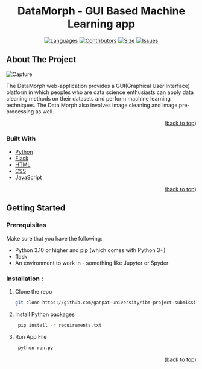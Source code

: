 
<div align="center">
<h1 align="center">DataMorph - GUI Based Machine Learning app</h3>

[![Languages][language-shield]][language-url]
[![Contributors][contri-shield]][contri-url]
[![Size][size-shield]][size-url]
[![Issues][issues-shield]][issues-url]

</div>



## About The Project

![Capture](https://user-images.githubusercontent.com/57010227/234502891-78a53e47-5d85-4fe9-ad2e-2395a20be933.JPG)

The DataMorph web-application provides a GUI(Graphical User Interface) platform in which peoples who are data science enthusiasts can apply data cleaning methods on their datasets and perform machine learning techniques. The Data Morph also involves image cleaning and image pre-processing as well.

<p align="right">(<a href="#top">back to top</a>)</p>


### Built With

* [Python](https://www.python.org/)
* [Flask](https://flask.palletsprojects.com/)
* [HTML](https://html.com/)
* [CSS](https://www.w3.org/Style/CSS/Overview.en.html)
* [JavaScript](https://www.javascript.com/)

<p align="right">(<a href="#top">back to top</a>)</p>

## Getting Started

### Prerequisites

Make sure that you have the following:
-  Python 3.10 or higher and pip (which comes with Python 3+)
-  flask
-  An environment to work in - something like Jupyter or Spyder

### Installation :

1. Clone the repo
   ```sh
   git clone https://github.com/ganpat-university/ibm-project-submission-2019-batch-meetgajjar18
   ```
2. Install Python packages

   ```sh
    pip install -r requirements.txt
    ```
3. Run App File
   ```sh
    python run.py
    ```

<p align="right">(<a href="#top">back to top</a>)</p>


[contri-shield]: https://img.shields.io/github/contributors/ganpat-university/ibm-project-submission-2019-batch-meetgajjar18?style=for-the-badge
[contri-url]: #


[size-shield]: https://img.shields.io/github/repo-size/ganpat-university/ibm-project-submission-2019-batch-meetgajjar18?style=for-the-badge
[size-url]: #

[issues-shield]: https://img.shields.io/github/issues/ganpat-university/ibm-project-submission-2019-batch-meetgajjar18?style=for-the-badge
[issues-url]: #

[language-shield]: https://img.shields.io/github/languages/count/ganpat-university/ibm-project-submission-2019-batch-meetgajjar18?style=for-the-badge
[language-url]: #

[product-screenshot]: Media/Home.png
